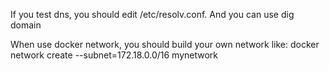 If you test dns, you should edit /etc/resolv.conf.
And you can use dig domain

When use docker network, you should build your own network like:
docker network create --subnet=172.18.0.0/16 mynetwork

